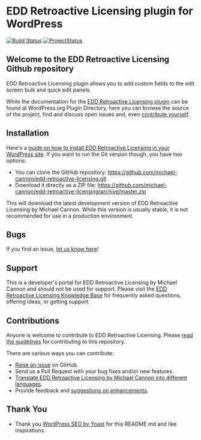 # EDD Retroactive Licensing plugin for WordPress

[![Build Status](https://travis-ci.org/michael-cannon/edd-retroactive-licensing.png?branch=master)](https://travis-ci.org/michael-cannon/edd-retroactive-licensing)
[![ProjectStatus](http://stillmaintained.com/michael-cannon/edd-retroactive-licensing.png)](http://stillmaintained.com/michael-cannon/edd-retroactive-licensing)

## Welcome to the EDD Retroactive Licensing Github repository

EDD Retroactive Licensing plugin allows you to add custom fields to the edit screen bulk and quick edit panels.

While the documentation for the [EDD Retroactive Licensing plugin](http://wordpress.org/plugins/edd-retroactive-licensing/) can be found at WordPress.org Plugin Directory, here you can browse the source of the project, find and discuss open issues and, even [contribute yourself](https://github.com/michael-cannon/edd-retroactive-licensing/blob/master/CONTRIBUTING.md).

## Installation

Here's a [guide on how to install EDD Retroactive Licensing in your WordPress site](http://wordpress.org/plugins/edd-retroactive-licensing/installation/). If you want to run the Git version though, you have two options:

* You can clone the GitHub repository: https://github.com/michael-cannon/edd-retroactive-licensing.git
* Download it directly as a ZIP file: https://github.com/michael-cannon/edd-retroactive-licensing/archive/master.zip

This will download the latest development version of EDD Retroactive Licensing by Michael Cannon. While this version is usually stable, it is not recommended for use in a production environment.

## Bugs

If you find an issue, [let us know here](https://github.com/michael-cannon/edd-retroactive-licensing/issues/new)!

## Support

This is a developer's portal for EDD Retroactive Licensing by Michael Cannon and should not be used for support. Please visit the [EDD Retroactive Licensing Knowledge Base](https://aihrus.zendesk.com/categories/20133716-Easy-Digital-Downloads-Retroactive-Licensing) for frequently asked questions, offering ideas, or getting support.

## Contributions

Anyone is welcome to contribute to EDD Retroactive Licensing. Please [read the guidelines](https://github.com/michael-cannon/edd-retroactive-licensing/blob/master/CONTRIBUTING.md) for contributing to this repository.

There are various ways you can contribute:

* [Raise an issue](https://github.com/michael-cannon/edd-retroactive-licensing/issues) on GitHub.
* Send us a Pull Request with your bug fixes and/or new features.
* [Translate EDD Retroactive Licensing by Michael Cannon into different languages](https://aihrus.zendesk.com/entries/23691557-How-do-I-change-Testimonials-Widget-text-labels-).
* Provide feedback and [suggestions on enhancements](https://github.com/michael-cannon/edd-retroactive-licensing/issues?direction=desc&labels=Enhancement&page=1&sort=created&state=open).

## Thank You
* Thank you [WordPress SEO by Yoast](https://github.com/jdevalk/wordpress-seo/blob/master/README.md) for this README.md and like inspirations.
